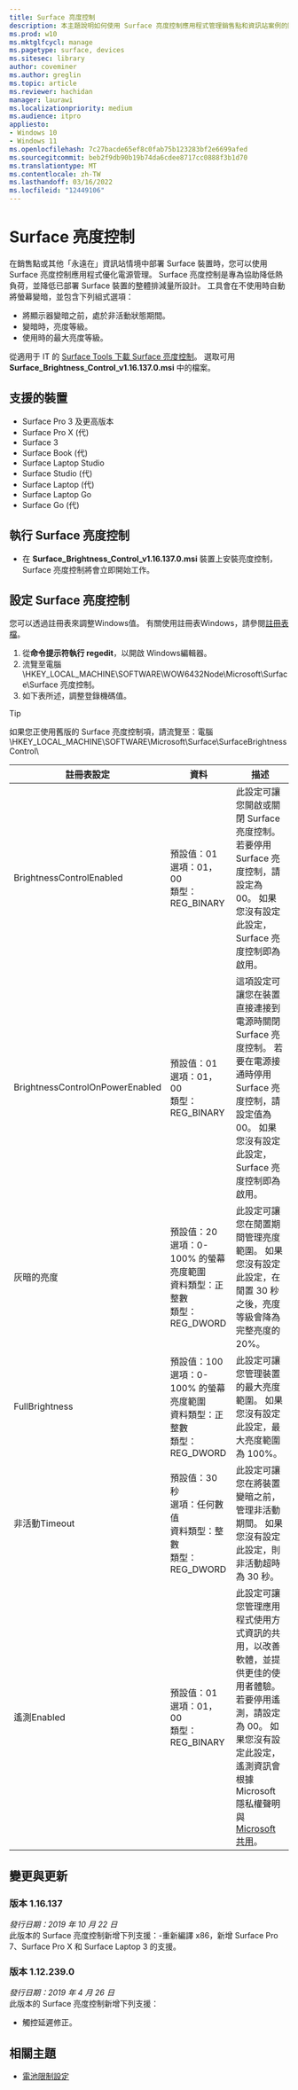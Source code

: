 ```yaml
---
title: Surface 亮度控制
description: 本主題說明如何使用 Surface 亮度控制應用程式管理銷售點和資訊站案例的顯示亮度。
ms.prod: w10
ms.mktglfcycl: manage
ms.pagetype: surface, devices
ms.sitesec: library
author: coveminer
ms.author: greglin
ms.topic: article
ms.reviewer: hachidan
manager: laurawi
ms.localizationpriority: medium
ms.audience: itpro
appliesto:
- Windows 10
- Windows 11
ms.openlocfilehash: 7c27bacde65ef8c0fab75b123283bf2e6699afed
ms.sourcegitcommit: beb2f9db90b19b74da6cdee8717cc0888f3b1d70
ms.translationtype: MT
ms.contentlocale: zh-TW
ms.lasthandoff: 03/16/2022
ms.locfileid: "12449106"
---
```

# <a name="surface-brightness-control"></a>Surface 亮度控制

在銷售點或其他「永遠在」資訊站情境中部署 Surface 裝置時，您可以使用 Surface 亮度控制應用程式優化電源管理。 Surface 亮度控制是專為協助降低熱負荷，並降低已部署 Surface 裝置的整體排減量所設計。 工具會在不使用時自動將螢幕變暗，並包含下列組式選項：

- 將顯示器變暗之前，處於非活動狀態期間。
- 變暗時，亮度等級。
- 使用時的最大亮度等級。

從適用于 IT 的 [Surface Tools 下載 Surface 亮度控制](https://www.microsoft.com/download/details.aspx?id=46703)。 選取可用 **Surface_Brightness_Control_v1.16.137.0.msi** 中的檔案。

## <a name="supported-devices"></a>支援的裝置

- Surface Pro 3 及更高版本
- Surface Pro X (代) 
- Surface 3
- Surface Book (代) 
- Surface Laptop Studio
- Surface Studio (代) 
- Surface Laptop (代) 
- Surface Laptop Go
- Surface Go (代) 


## <a name="run-surface-brightness-control"></a>執行 Surface 亮度控制

- 在 **Surface_Brightness_Control_v1.16.137.0.msi** 裝置上安裝亮度控制，Surface 亮度控制將會立即開始工作。

## <a name="configure-surface-brightness-control"></a>設定 Surface 亮度控制

您可以透過註冊表來調整Windows值。 有關使用註冊表Windows，請參閱[註冊表檔](/windows/desktop/sysinfo/registry)。

1. 從**命令提示符執行 regedit**，以開啟 Windows編輯器。
2. 流覽至電腦\HKEY\_LOCAL\_MACHINE\SOFTWARE\WOW6432Node\Microsoft\Surface\Surface 亮度控制。
3. 如下表所述，調整登錄機碼值。

> [!TIP]
> 如果您正使用舊版的 Surface 亮度控制項，請流覽至：電腦\HKEY\_LOCAL\_MACHINE\SOFTWARE\Microsoft\Surface\SurfaceBrightnessControl\

| 註冊表設定 | 資料| 描述  
|-----------|------------|---------------
| BrightnessControlEnabled  |  預設值：01  <br> 選項：01，00 <br> 類型：REG_BINARY |  此設定可讓您開啟或關閉 Surface 亮度控制。 若要停用 Surface 亮度控制，請設定為 00。 如果您沒有設定此設定，Surface 亮度控制即為啟用。 |
| BrightnessControlOnPowerEnabled| 預設值：01 <br> 選項：01，00 <br> 類型：REG_BINARY | 這項設定可讓您在裝置直接連接到電源時關閉 Surface 亮度控制。 若要在電源接通時停用 Surface 亮度控制，請設定值為 00。 如果您沒有設定此設定，Surface 亮度控制即為啟用。 |
| 灰暗的亮度   | 預設值：20  <br>選項：0-100% 的螢幕亮度範圍 <br> 資料類型：正整數 <br> 類型：REG_DWORD | 此設定可讓您在閒置期間管理亮度範圍。 如果您沒有設定此設定，在閒置 30 秒之後，亮度等級會降為完整亮度的 20%。 |
FullBrightness   | 預設值：100  <br>選項：0-100% 的螢幕亮度範圍 <br> 資料類型：正整數 <br> 類型：REG_DWORD  | 此設定可讓您管理裝置的最大亮度範圍。 如果您沒有設定此設定，最大亮度範圍為 100%。|  
| 非活動Timeout| 預設值：30 秒 <br>選項：任何數值  <br>資料類型：整數  <br> 類型：REG_DWORD | 此設定可讓您在將裝置變暗之前，管理非活動期間。 如果您沒有設定此設定，則非活動超時為 30 秒。|
| 遙測Enabled | 預設值：01 <br>選項：01，00 <br> 類型：REG_BINARY  | 此設定可讓您管理應用程式使用方式資訊的共用，以改善軟體，並提供更佳的使用者體驗。 若要停用遙測，請設定為 00。 如果您沒有設定此設定，遙測資訊會根據 Microsoft 隱私權聲明與 [Microsoft 共用](https://privacy.microsoft.com/privacystatement)。 |

## <a name="changes-and-updates"></a>變更與更新

### <a name="version-116137br"></a>版本 1.16.137<br>

*發行日期：2019 年 10 月 22 日*<br>
此版本的 Surface 亮度控制新增下列支援：-重新編譯 x86，新增 Surface Pro 7、Surface Pro X 和 Surface Laptop 3 的支援。

### <a name="version-1122390"></a>版本 1.12.239.0

*發行日期：2019 年 4 月 26 日*<br>
此版本的 Surface 亮度控制新增下列支援：

- 觸控延遲修正。

## <a name="related-topics"></a>相關主題

- [電池限制設定](battery-limit.md)
